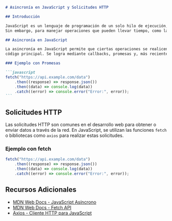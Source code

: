 ````markdown
# Asincronía en JavaScript y Solicitudes HTTP

## Introducción

JavaScript es un lenguaje de programación de un solo hilo de ejecución, lo que significa que realiza una tarea a la vez.
Sin embargo, para manejar operaciones que pueden llevar tiempo, como las solicitudes HTTP, JavaScript utiliza la asincronía.

## Asincronía en JavaScript

La asincronía en JavaScript permite que ciertas operaciones se realicen en segundo plano sin bloquear la ejecución del
código principal. Se logra mediante callbacks, promesas y, más recientemente, async/await.

### Ejemplo con Promesas

```javascript
fetch("https://api.example.com/data")
	.then((response) => response.json())
	.then((data) => console.log(data))
	.catch((error) => console.error("Error:", error));
```
````

## Solicitudes HTTP

Las solicitudes HTTP son comunes en el desarrollo web para obtener o enviar datos a través de la red. En JavaScript, se utilizan las funciones `fetch` o bibliotecas como `axios` para realizar estas solicitudes.

### Ejemplo con fetch

```javascript
fetch("https://api.example.com/data")
	.then((response) => response.json())
	.then((data) => console.log(data))
	.catch((error) => console.error("Error:", error));
```

## Recursos Adicionales

- [MDN Web Docs - JavaScript Asíncrono](https://developer.mozilla.org/es/docs/Learn/JavaScript/Asynchronous)
- [MDN Web Docs - Fetch API](https://developer.mozilla.org/es/docs/Web/API/Fetch_API)
- [Axios - Cliente HTTP para JavaScript](https://axios-http.com/)

```

```
